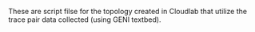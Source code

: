 These are script filse for the topology created in Cloudlab that utilize the trace pair data collected (using GENI textbed).
